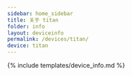 ```yaml
---
sidebar: home_sidebar
title: 关于 titan
folder: info
layout: deviceinfo
permalink: /devices/titan/
device: titan
---
```

{% include templates/device_info.md %}
